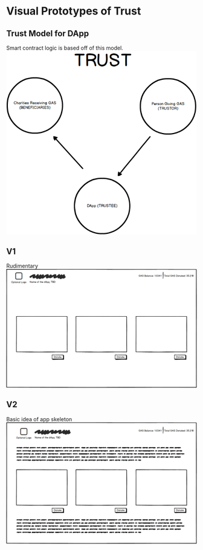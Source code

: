 # Visual Prototypes of Trust
## Trust Model for DApp
Smart contract logic is based off of this model.
![Trust Model](trust-model.png)
## V1
Rudimentary
![V1](prototypeV1.png)
## V2
Basic idea of app skeleton
![V2](prototypeV2.png)
